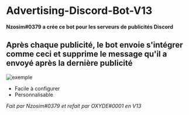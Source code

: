 # Advertising-Discord-Bot-V13

**Nzosim#0379 a crée ce bot pour les serveurs de publicités Discord**

## Après chaque publicité, le bot envoie s'intégrer comme ceci et supprime le message qu'il a envoyé après la dernière publicité

![exemple](https://cdn.discordapp.com/attachments/584769020536946688/938485607523582072/unknown.png)

 * Facile à configurer
 * Personnalisable

*Fait par Nzosim#0379 et refait par OXYDE#0001 en V13*